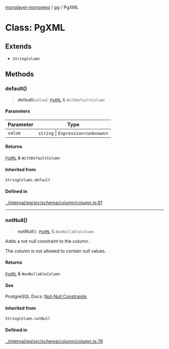 [monolayer-monorepo](../../index.md) / [pg](../index.md) / PgXML

# Class: PgXML

## Extends

- `StringColumn`

## Methods

### default()

> **default**(`value`): [`PgXML`](PgXML.md) & `WithDefaultColumn`

#### Parameters

| Parameter | Type |
| ------ | ------ |
| `value` | `string` \| `Expression`\<`unknown`\> |

#### Returns

[`PgXML`](PgXML.md) & `WithDefaultColumn`

#### Inherited from

`StringColumn.default`

#### Defined in

[../internal/pg/src/schema/column/column.ts:81](https://github.com/dunkelbraun/monolayer/blob/6bdf3be3c6969418f99f4a76945aeb545cab66bd/internal/pg/src/schema/column/column.ts#L81)

***

### notNull()

> **notNull**(): [`PgXML`](PgXML.md) & `NonNullableColumn`

Adds a not null constraint to the column.

The column is not allowed to contain null values.

#### Returns

[`PgXML`](PgXML.md) & `NonNullableColumn`

#### See

PostgreSQL Docs: [Not-Null Constraints](https://www.postgresql.org/docs/current/ddl-constraints.html#DDL-CONSTRAINTS-NOT-NULL)

#### Inherited from

`StringColumn.notNull`

#### Defined in

[../internal/pg/src/schema/column/column.ts:76](https://github.com/dunkelbraun/monolayer/blob/6bdf3be3c6969418f99f4a76945aeb545cab66bd/internal/pg/src/schema/column/column.ts#L76)
